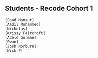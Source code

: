 ## Students - Recode Cohort 1 #

```[Eden Chemo]
[Soad Mansur]
[Aadil Mohammed]
[Nicholas]
[Krissy Faircroft]
[Adele Gorman]
[Ewan]
[Josh Norburn]
[Nick P]```


